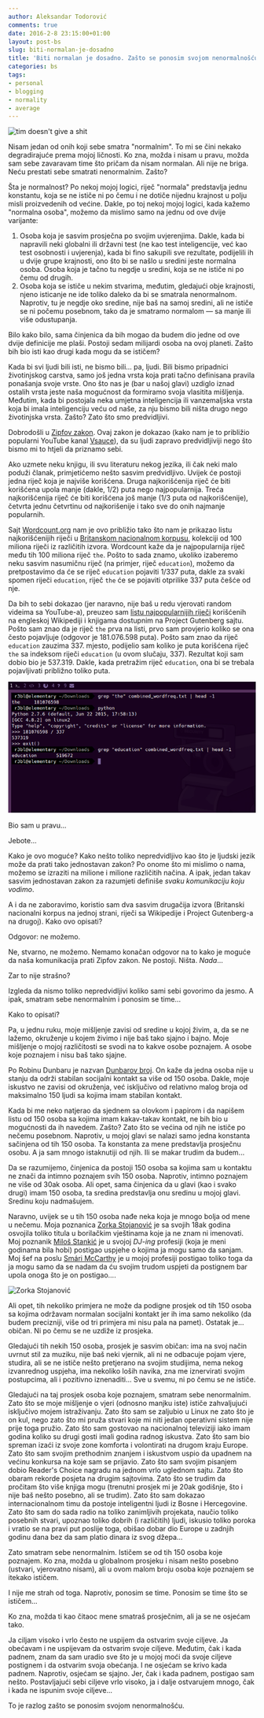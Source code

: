 ```yaml
---
author: Aleksandar Todorović
comments: true
date: 2016-2-8 23:15:00+01:00
layout: post-bs
slug: biti-normalan-je-dosadno
title: 'Biti normalan je dosadno. Zašto se ponosim svojom nenormalnošću?'
categories: bs
tags:
- personal
- blogging
- normality
- average
---
```


![tim doesn't give a shit](http://weknowmemes.com/wp-content/uploads/2013/06/except-for-tim-comic.jpg)


Nisam jedan od onih koji sebe smatra "normalnim". To mi se čini nekako degradirajuće prema mojoj ličnosti. Ko zna, možda i nisam u pravu, možda sam sebe zavaravam time što pričam da nisam normalan. Ali nije ne briga. Neću prestati sebe smatrati nenormalnim. Zašto?

Šta je normalnost? Po nekoj mojoj logici, riječ "normala" predstavlja jednu konstantu, koja se ne ističe ni po čemu i ne dotiče nijednu krajnost u polju misli proizvedenih od većine. Dakle, po toj nekoj mojoj logici, kada kažemo "normalna osoba", možemo da mislimo samo na jednu od ove dvije varijante:

1. Osoba koja je sasvim prosječna po svojim uvjerenjima. Dakle, kada bi napravili neki globalni ili državni test (ne kao test inteligencije, već kao test osobnosti i uvjerenja), kada bi fino sakupili sve rezultate, podijelili ih u dvije grupe krajnosti, ono što bi se našlo u sredini jeste normalna osoba. Osoba koja je tačno tu negdje u sredini, koja se ne ističe ni po čemu od drugih.
2. Osoba koja se ističe u nekim stvarima, međutim, gledajući obje krajnosti, njeno isticanje ne ide toliko daleko da bi se smatrala nenormalnom. Naprotiv, tu je negdje oko sredine, nije baš na samoj sredini, ali ne ističe se ni počemu posebnom, tako da je smatramo normalom — sa manje ili više odustupanja.

Bilo kako bilo, sama činjenica da bih mogao da budem dio jedne od ove dvije definicije me plaši. Postoji sedam milijardi osoba na ovoj planeti. Zašto bih bio isti kao drugi kada mogu da se ističem?

Kada bi svi ljudi bili isti, ne bismo bili... pa, ljudi. Bili bismo pripadnici životinjskog carstva, samo još jedna vrsta koja prati tačno definisana pravila ponašanja svoje vrste. Ono što nas je (bar u našoj glavi) uzdiglo iznad ostalih vrsta jeste naša mogućnost da formiramo svoja vlasitita mišljenja. Međutim, kada bi postojala neka umjetna inteligencija ili vanzemaljska vrsta koja bi imala inteligenciju veću od naše, za nju bismo bili ništa drugo nego životinjska vrsta. Zašto? Zato što smo predvidljivi.

Dobrodošli u [Zipfov zakon](https://en.wikipedia.org/wiki/Zipf's_law). Ovaj zakon je dokazao (kako nam je to približio popularni YouTube kanal [Vsauce](https://www.youtube.com/watch?v=fCn8zs912OE)), da su ljudi zapravo predvidljiviji nego što bismo mi to htjeli da priznamo sebi.

Ako uzmete neku knjigu, ili svu literaturu nekog jezika, ili čak neki malo poduži članak, primjetićemo nešto sasvim predvidljivo. Uvijek će postoji jedna riječ koja je najviše korišćena. Druga najkorišćenija riječ će biti korišćena upola manje (dakle, 1/2) puta nego najpopularnija. Treća najkorišćenija riječ će biti korišćena još manje (1/3 puta od najkorišćenije), četvrta jednu četvrtinu od najkorišenije i tako sve do onih najmanje popularnih.

Sajt [Wordcount.org](http://www.wordcount.org/main.php) nam je ovo približio tako što nam je prikazao listu najkorišćenijih riječi u [Britanskom nacionalnom korpusu](http://www.natcorp.ox.ac.uk/), kolekciji od 100 miliona riječi iz različitih izvora. Wordcount kaže da je najpopularnija riječ među tih 100 miliona riječ `the`. Pošto to sada znamo, ukoliko izaberemo neku sasvim nasumičnu riječ (na primjer, riječ `education`), možemo da pretpostavimo da će se riječ `education` pojaviti 1/337 puta, dakle za svaki spomen riječi `education`, riječ `the` će se pojaviti otprilike 337 puta češće od nje.

Da bih to sebi dokazao (jer naravno, nije baš u redu vjerovati random videima sa YouTube-a), preuzeo sam [listu najpopularnijih riječi](http://www.winwaed.com/blog/2012/04/16/calculating-word-and-n-gram-statistics-from-a-wikipedia-corpora/) korišćenih na engleskoj Wikipediji i knjigama dostupnim na Project Gutenberg sajtu. Pošto sam znao da je riječ `the` prva na listi, prvo sam provjerio koliko se ona često pojavljuje (odgovor je 181.076.598 puta). Pošto sam znao da riječ `education` zauzima 337. mjesto, podijelio sam koliko je puta korišćena riječ `the` sa indeksom riječi `education` (u ovom slučaju, 337). Rezultat koji sam dobio bio je 537.319. Dakle, kada pretražim riječ `education`, ona bi se trebala pojavljivati približno toliko puta.

![01](../images/dokaz-zipfovog-zakona.png)

Bio sam u pravu...

Jebote...

Kako je ovo moguće? Kako nešto toliko nepredvidljivo kao što je ljudski jezik može da prati tako jednostavan zakon? Po onome što mi mislimo o nama, možemo se izraziti na milione i milione različitih načina. A ipak, jedan takav sasvim jednostavan zakon za razumjeti definiše _svaku komunikaciju koju vodimo_.

A i da ne zaboravimo, koristio sam dva sasvim drugačija izvora (Britanski nacionalni korpus na jednoj strani, riječi sa Wikipedije i Project Gutenberg-a na drugoj). Kako ovo opisati?

Odgovor: ne možemo.

Ne, stvarno, ne možemo. Nemamo konačan odgovor na to kako je moguće da naša komunikacija prati Zipfov zakon. Ne postoji. Ništa. _Nada_...

Zar to nije strašno?

Izgleda da nismo toliko nepredvidljivi koliko sami sebi govorimo da jesmo. A ipak, smatram sebe nenormalnim i ponosim se time...

Kako to opisati?

Pa, u jednu ruku, moje mišljenje zavisi od sredine u kojoj živim, a, da se ne lažemo, okruženje u kojem živimo i nije baš tako sjajno i bajno. Moje mišljenje o mojoj različitosti se svodi na to kakve osobe poznajem. A osobe koje poznajem i nisu baš tako sjajne.

Po Robinu Dunbaru je nazvan [Dunbarov broj](https://en.wikipedia.org/wiki/Dunbar's_number). On kaže da jedna osoba nije u stanju da održi stabilan socijalni kontakt sa više od 150 osoba. Dakle, moje iskustvo ne zavisi od okruženja, već isključivo od relativno malog broja od maksimalno 150 ljudi sa kojima imam stabilan kontakt.

Kada bi me neko natjerao da sjednem sa olovkom i papirom i da napišem listu od 150 osoba sa kojima imam kakav-takav kontakt, ne bih bio u mogućnosti da ih navedem. Zašto? Zato što se većina od njih ne ističe po nečemu posebnom. Naprotiv, u mojoj glavi se nalazi samo jedna konstanta sačinjena od tih 150 osoba. Ta konstanta za mene predstavlja prosječnu osobu. A ja sam mnogo istaknutiji od njih. Ili se makar trudim da budem...

Da se razumijemo, činjenica da postoji 150 osoba sa kojima sam u kontaktu ne znači da intimno poznajem svih 150 osoba. Naprotiv, intimno poznajem ne više od 30ak osoba. Ali opet, sama činjenica da u glavi (kao i svako drugi) imam 150 osoba, ta sredina predstavlja onu sredinu u mojoj glavi. Sredinu koju nadmašujem.

Naravno, uvijek se u tih 150 osoba nađe neka koja je mnogo bolja od mene u nečemu. Moja poznanica [Zorka Stojanović](https://www.facebook.com/Zorka-Stojanovic-510969102419497/) je sa svojih 18ak godina osvojila toliko titula u borilačkim vještinama koje ja ne znam ni imenovati. Moj poznanik [Miloš Stankić](https://www.facebook.com/milosstankic.fanpage/) je u svojoj _DJ-ing_ profesiji (koja je meni godinama bila hobi) postigao uspjehe o kojima ja mogu samo da sanjam. Moj šef na poslu [Smári McCarthy](http://smarimccarthy.is/) je u mojoj profesiji postigao toliko toga da ja mogu samo da se nadam da ću svojim trudom uspjeti da postignem bar upola onoga što je on postigao....

![Zorka Stojanović](https://scontent-vie1-1.xx.fbcdn.net/hphotos-xfa1/v/t1.0-9/12654367_519024634947277_5904747051032468620_n.jpg?oh=37d81e382728214c427ed213c50cfb01&oe=5726AE95)

Ali opet, tih nekoliko primjera ne može da podigne prosjek od tih 150 osoba sa kojima održavam normalan socijalni kontakt jer ih ima samo nekoliko (da budem precizniji, više od tri primjera mi nisu pala na pamet). Ostatak je... običan. Ni po čemu se ne uzdiže iz prosjeka.

Gledajući tih nekih 150 osoba, prosjek je sasvim običan: ima na svoj način uvrnut stil za muziku, nije baš neki vjernik, ali ni ne odbacuje pojam vjere, studira, ali se ne ističe nešto pretjerano na svojim studijima, nema nekog izvanrednog uspjeha, ima nekoliko loših navika, zna me iznervirati svojim postupcima, ali i pozitivno iznenaditi... Sve u svemu, ni po čemu se ne ističe.

Gledajući na taj prosjek osoba koje poznajem, smatram sebe nenormalnim. Zato što se moje mišljenje o vjeri (odnosno manjku iste) ističe zahvaljujući isključivo mojem istraživanju. Zato što sam se zaljubio u Linux ne zato što je on kul, nego zato što mi pruža stvari koje mi niti jedan operativni sistem nije prije toga pružio. Zato što sam gostovao na nacionalnoj televiziji iako imam godina koliko su drugi gosti imali godina radnog iskustva. Zato što sam bio spreman izaći iz svoje zone komforta i volontirati na drugom kraju Europe. Zato što sam svojim prethodnim znanjem i iskustvom uspio da upadnem na većinu konkursa na koje sam se prijavio. Zato što sam svojim pisanjem dobio Reader's Choice nagradu na jednom vrlo uglednom sajtu. Zato što obaram rekorde posjeta na drugim sajtovima. Zato što se trudim da pročitam što više knjiga mogu (trenutni prosjek mi je 20ak godišnje, što i nije baš nešto posebno, ali se trudim). Zato što sam dokazao internacionalnom timu da postoje inteligentni ljudi iz Bosne i Hercegovine. Zato što sam do sada radio na toliko zanimljivih projekata, naučio toliko posebnih stvari, upoznao toliko dobrih (i različitih) ljudi, iskusio toliko poroka i vratio se na pravi put poslije toga, obišao dobar dio Europe u zadnjih godinu dana bez da sam platio dinara iz svog džepa...

Zato smatram sebe nenormalnim. Ističem se od tih 150 osoba koje poznajem. Ko zna, možda u globalnom prosjeku i nisam nešto posebno (ustvari, vjerovatno nisam), ali u ovom malom broju osoba koje poznajem se itekako ističem.

I nije me strah od toga. Naprotiv, ponosim se time. Ponosim se time što se ističem...

Ko zna, možda ti kao čitaoc mene smatraš prosječnim, ali ja se ne osjećam tako.

Ja ciljam visoko i vrlo često ne uspijem da ostvarim svoje ciljeve. Ja obećavam i ne uspijevam da ostvarim svoje ciljeve. Međutim, čak i kada padnem, znam da sam uradio sve što je u mojoj moći da svoje ciljeve postignem i da ostvarim svoja obećanja. I ne osjećam se krivo kada padnem. Naprotiv, osjećam se sjajno. Jer, čak i kada padnem, postigao sam nešto. Postavljajući sebi ciljeve vrlo visoko, ja i dalje ostvarujem mnogo, čak i kada ne ispunim svoje ciljeve...

To je razlog zašto se ponosim svojom nenormalnošću.
